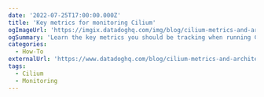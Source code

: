 ```yaml
---
date: '2022-07-25T17:00:00.000Z'
title: 'Key metrics for monitoring Cilium'
ogImageUrl: 'https://imgix.datadoghq.com/img/blog/cilium-metrics-and-architecture/cilium_part1_hero.png'
ogSummary: 'Learn the key metrics you should be tracking when running Cilium'
categories:
  - How-To
externalUrl: 'https://www.datadoghq.com/blog/cilium-metrics-and-architecture/'
tags:
  - Cilium
  - Monitoring
---
```

